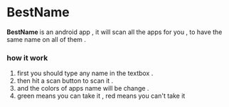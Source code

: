 # BestName 
<b> BestName </b> is an android app , it will scan all the apps for you , to have the same name on all of them .

<h3> how it work </h3>
<ol>
<li>first you should type any name in the textbox .
</li>
<li>then hit a scan button to scan it .</li>
<li>and the colors of apps name will be change . </li>
<li>green means you can take it , red means you can't take it</li>
</ol>

